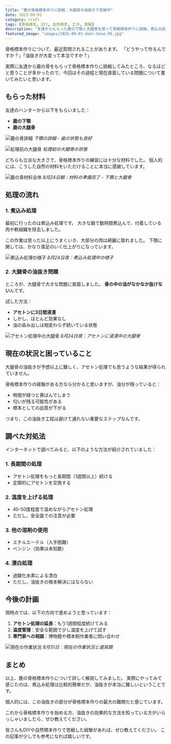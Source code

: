 ```yaml
---
title: "鹿の骨格標本作りに挑戦：大腿骨の油抜きで苦戦中"
date: 2025-09-01
category: craft
tags: [骨格標本, DIY, 自然標本, 工作, 実験]
description: "友達からもらった鹿の下顎と大腿骨を使って骨格標本作りに挑戦。煮込み処理は順調だったものの、大腿骨の油抜きでアセトンでも効果なし。解決方法を模索中"
featured_image: "images/2025-09-01-deer-bone-05.jpg"
---
```


骨格標本作りについて、最近質問されることがあります。
「どうやって作るんですか？」「油抜きが大変って本当ですか？」

実際に友達から鹿の骨をもらって骨格標本作りに挑戦してみたところ、なるほどと思うことが多かったので、今回はその過程と現在直面している問題について書いてみたいと思います。

## もらった材料

友達のハンターから以下をもらいました：

- **鹿の下顎**
- **鹿の大腿骨**

![鹿の骨詳細](../images/2025-09-01-deer-bone-05.jpg)
*下顎の詳細 - 歯の状態も良好*

![処理前の大腿骨](../images/2025-09-01-deer-bone-06.jpg)
*処理前の大腿骨の状態*

どちらも立派な大きさで、骨格標本作りの練習には十分な材料でした。
個人的には、こうした自然の材料をいただけることに本当に感謝しています。

![鹿の骨材料全体](../images/2025-09-01-deer-bone-01.jpg)
*8月24日朝：材料の準備完了 - 下顎と大腿骨*

## 処理の流れ

### 1. 煮込み処理

最初に行ったのは煮込み処理です。
大きな鍋で数時間煮込んで、付着している肉や軟組織を除去しました。

この作業は思った以上にうまくいき、大部分の肉は綺麗に取れました。
下顎に関しては、かなり満足のいく仕上がりになっています。

![煮込み処理の様子](../images/2025-09-01-deer-bone-02.jpg)
*8月24日夜：煮込み処理中の様子*

### 2. 大腿骨の油抜き問題

ところが、大腿骨で大きな問題に直面しました。
**骨の中の油がなかなか抜けない**んです。

試した方法：
- **アセトンに3日間浸漬**
- しかし、ほとんど効果なし
- 油の染み出しは相変わらず続いている状態

![アセトン処理中の大腿骨](../images/2025-09-01-deer-bone-03.jpg)
*8月24日夜：アセトンに浸漬中の大腿骨*

## 現在の状況と困っていること

大腿骨の油抜きが予想以上に難しく、アセトン処理でも思うような結果が得られていません。

骨格標本作りの経験がある方なら分かると思いますが、油分が残っていると：
- 時間が経つと黄ばんでしまう
- 匂いが残る可能性がある
- 標本としての品質が下がる

つまり、この油抜き工程は避けて通れない重要なステップなんです。

## 調べた対処法

インターネットで調べてみると、以下のような方法が紹介されていました：

### 1. 長期間の処理
- アセトン処理をもっと長期間（1週間以上）続ける
- 定期的にアセトンを交換する

### 2. 温度を上げる処理
- 40-50度程度で温めながらアセトン処理
- ただし、安全面での注意が必要

### 3. 他の溶剤の使用
- エチルエーテル（入手困難）
- ベンジン（効果は未知数）

### 4. 漂白処理
- 過酸化水素による漂白
- ただし、油抜きの根本解決にはならない

## 今後の計画

現時点では、以下の方向で進めようと思っています：

1. **アセトン処理の延長**：もう1週間程度続けてみる
2. **温度管理**：安全な範囲で少し温度を上げて試す
3. **専門家への相談**：博物館や標本制作業者に問い合わせ

![現在の作業状況](../images/2025-09-01-deer-bone-04.jpg)
*8月31日：現在の作業状況と道具類*

## まとめ

以上、鹿の骨格標本作りについて詳しく解説してみました。
実際にやってみて感じたのは、煮込み処理は比較的簡単だが、油抜きが本当に難しいということです。

個人的には、この油抜きの部分が骨格標本作りの最大の難関だと感じています。

これから骨格標本作りを始める方、油抜きの効果的な方法を知っている方がいらっしゃいましたら、ぜひ教えてください。

皆さんもDIYや自然標本作りで苦戦した経験があれば、ぜひ教えてください。
この記事が少しでも参考になれば嬉しいです。